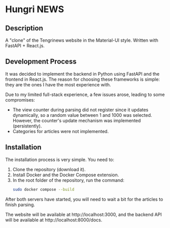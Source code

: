 # Hungri NEWS

## Description

A "clone" of the Tengrinews website in the Material-UI style. Written with FastAPI + React.js.

## Development Process

It was decided to implement the backend in Python using FastAPI and the frontend in React.js. The reason for choosing these frameworks is simple: they are the ones I have the most experience with.

Due to my limited full-stack experience, a few issues arose, leading to some compromises:

- The view counter during parsing did not register since it updates dynamically, so a random value between 1 and 1000 was selected. However, the counter's update mechanism was implemented (persistently).
- Categories for articles were not implemented.

## Installation

The installation process is very simple. You need to:

1. Clone the repository (download it).
2. Install Docker and the Docker Compose extension.
3. In the root folder of the repository, run the command:
   ```bash
   sudo docker compose --build
   ```

After both servers have started, you will need to wait a bit for the articles to finish parsing.

The website will be available at http://localhost:3000, and the backend API will be available at http://localhost:8000/docs.
